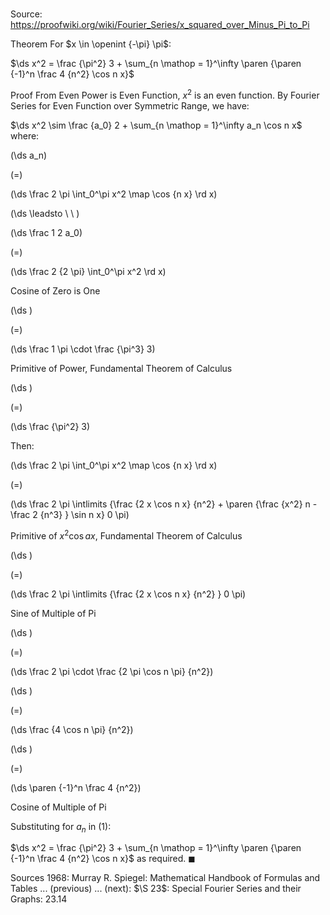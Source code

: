 # 

Source: https://proofwiki.org/wiki/Fourier_Series/x_squared_over_Minus_Pi_to_Pi

Theorem
For $x \in \openint {-\pi} \pi$:

$\ds x^2 = \frac {\pi^2} 3 + \sum_{n \mathop = 1}^\infty \paren {\paren {-1}^n \frac 4 {n^2} \cos n x}$


Proof
From Even Power is Even Function, $x^2$ is an even function.
By Fourier Series for Even Function over Symmetric Range, we have:

$\ds x^2 \sim \frac {a_0} 2 + \sum_{n \mathop = 1}^\infty a_n \cos n x$
where:














\(\ds a_n\)

\(=\)







\(\ds \frac 2 \pi \int_0^\pi x^2 \map \cos {n x} \rd x\)














\(\ds \leadsto \ \ \)





\(\ds \frac 1 2 a_0\)

\(=\)







\(\ds \frac 2 {2 \pi} \int_0^\pi x^2 \rd x\)





Cosine of Zero is One














\(\ds \)

\(=\)







\(\ds \frac 1 \pi \cdot \frac {\pi^3} 3\)





Primitive of Power, Fundamental Theorem of Calculus














\(\ds \)

\(=\)







\(\ds \frac {\pi^2} 3\)










Then: 














\(\ds \frac 2 \pi \int_0^\pi x^2 \map \cos {n x} \rd x\)

\(=\)







\(\ds \frac 2 \pi \intlimits {\frac {2 x \cos n x} {n^2} + \paren {\frac {x^2} n - \frac 2 {n^3} } \sin n x} 0 \pi\)





Primitive of $x^2 \cos a x$, Fundamental Theorem of Calculus














\(\ds \)

\(=\)







\(\ds \frac 2 \pi \intlimits {\frac {2 x \cos n x} {n^2} } 0 \pi\)





Sine of Multiple of Pi














\(\ds \)

\(=\)







\(\ds \frac 2 \pi \cdot \frac {2 \pi \cos n \pi} {n^2}\)




















\(\ds \)

\(=\)







\(\ds \frac {4 \cos n \pi} {n^2}\)




















\(\ds \)

\(=\)







\(\ds \paren {-1}^n \frac 4 {n^2}\)





Cosine of Multiple of Pi




Substituting for $a_n$ in $(1)$: 

$\ds x^2 = \frac {\pi^2} 3 + \sum_{n \mathop = 1}^\infty \paren {\paren {-1}^n \frac 4 {n^2} \cos n x}$
as required.
$\blacksquare$


Sources
1968: Murray R. Spiegel: Mathematical Handbook of Formulas and Tables ... (previous) ... (next): $\S 23$: Special Fourier Series and their Graphs: $23.14$




